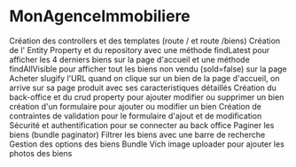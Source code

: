 # MonAgenceImmobiliere
Création des controllers et des templates (route / et route /biens)
Création de l' Entity Property et du repository avec une méthode findLatest pour afficher les 4 derniers biens sur la page d'accueil
et une méthode findAllVisible pour afficher tout les biens non vendu (sold=false) sur la page Acheter
slugify l'URL 
quand on clique sur un bien de la page d'accueil, on arrive sur sa page produit avec ses caracteristiques détaillés
Création du back-office et du crud property pour ajouter modifier ou supprimer un bien
création d'un formulaire pour ajouter ou modifier un bien
Création de contraintes de validation pour le formulaire d'ajout et de modification
Sécurité et authentification pour se connecter au back office
Paginer les biens (bundle paginator)
Filtrer les biens avec une barre de recherche
Gestion des options des biens
Bundle Vich image uploader pour ajouter les photos des biens 